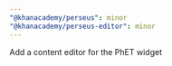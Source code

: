 ```yaml
---
"@khanacademy/perseus": minor
"@khanacademy/perseus-editor": minor
---
```


Add a content editor for the PhET widget
